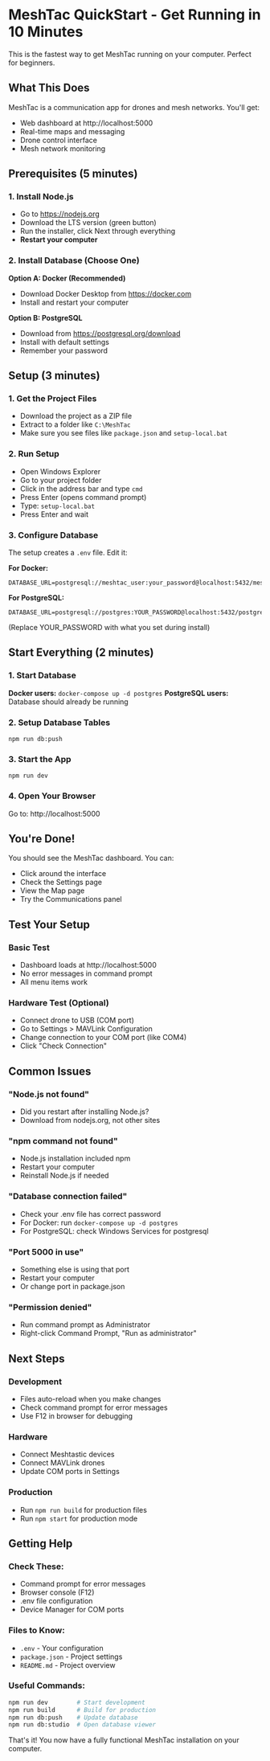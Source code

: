 # MeshTac QuickStart - Get Running in 10 Minutes

This is the fastest way to get MeshTac running on your computer. Perfect for beginners.

## What This Does

MeshTac is a communication app for drones and mesh networks. You'll get:
- Web dashboard at http://localhost:5000
- Real-time maps and messaging
- Drone control interface
- Mesh network monitoring

## Prerequisites (5 minutes)

### 1. Install Node.js
- Go to https://nodejs.org
- Download the LTS version (green button)
- Run the installer, click Next through everything
- **Restart your computer**

### 2. Install Database (Choose One)

**Option A: Docker (Recommended)**
- Download Docker Desktop from https://docker.com
- Install and restart your computer

**Option B: PostgreSQL**
- Download from https://postgresql.org/download
- Install with default settings
- Remember your password

## Setup (3 minutes)

### 1. Get the Project Files
- Download the project as a ZIP file
- Extract to a folder like `C:\MeshTac`
- Make sure you see files like `package.json` and `setup-local.bat`

### 2. Run Setup
- Open Windows Explorer
- Go to your project folder
- Click in the address bar and type `cmd`
- Press Enter (opens command prompt)
- Type: `setup-local.bat`
- Press Enter and wait

### 3. Configure Database
The setup creates a `.env` file. Edit it:

**For Docker:**
```
DATABASE_URL=postgresql://meshtac_user:your_password@localhost:5432/meshtac_dev
```

**For PostgreSQL:**
```
DATABASE_URL=postgresql://postgres:YOUR_PASSWORD@localhost:5432/postgres
```
(Replace YOUR_PASSWORD with what you set during install)

## Start Everything (2 minutes)

### 1. Start Database
**Docker users:** `docker-compose up -d postgres`
**PostgreSQL users:** Database should already be running

### 2. Setup Database Tables
```
npm run db:push
```

### 3. Start the App
```
npm run dev
```

### 4. Open Your Browser
Go to: http://localhost:5000

## You're Done!

You should see the MeshTac dashboard. You can:
- Click around the interface
- Check the Settings page
- View the Map page
- Try the Communications panel

## Test Your Setup

### Basic Test
- Dashboard loads at http://localhost:5000
- No error messages in command prompt
- All menu items work

### Hardware Test (Optional)
- Connect drone to USB (COM port)
- Go to Settings > MAVLink Configuration
- Change connection to your COM port (like COM4)
- Click "Check Connection"

## Common Issues

### "Node.js not found"
- Did you restart after installing Node.js?
- Download from nodejs.org, not other sites

### "npm command not found"
- Node.js installation included npm
- Restart your computer
- Reinstall Node.js if needed

### "Database connection failed"
- Check your .env file has correct password
- For Docker: run `docker-compose up -d postgres`
- For PostgreSQL: check Windows Services for postgresql

### "Port 5000 in use"
- Something else is using that port
- Restart your computer
- Or change port in package.json

### "Permission denied"
- Run command prompt as Administrator
- Right-click Command Prompt, "Run as administrator"

## Next Steps

### Development
- Files auto-reload when you make changes
- Check command prompt for error messages
- Use F12 in browser for debugging

### Hardware
- Connect Meshtastic devices
- Connect MAVLink drones
- Update COM ports in Settings

### Production
- Run `npm run build` for production files
- Run `npm start` for production mode

## Getting Help

### Check These:
- Command prompt for error messages
- Browser console (F12)
- .env file configuration
- Device Manager for COM ports

### Files to Know:
- `.env` - Your configuration
- `package.json` - Project settings
- `README.md` - Project overview

### Useful Commands:
```bash
npm run dev        # Start development
npm run build      # Build for production
npm run db:push    # Update database
npm run db:studio  # Open database viewer
```

That's it! You now have a fully functional MeshTac installation on your computer.